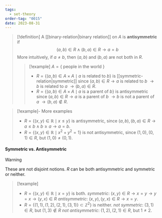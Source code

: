 ```yaml
---
tags:
  - set-theory
order-tag: "0015"
date: 2023-08-31
---
```

>[!definition]
>A [[binary-relation|binary relation]] on $A$ is **antisymmetric** if
>$$(a,b)\in R \land (b,a)\in R\to a=b$$
>More intuitively,
>if $a\neq b$, then $(a,b)$ and $(b,a)$ are not both in $R$.
>
>>[!example]
>>$A=\{$ people in the world $\}$
>>- $R=\{ (a,b)\in A\times A\mid a$ is related to $b\}$ is [[symmetric-relation|symmetric]] since
>>$(a,b)\in R\to a$ is related to $b$
>>$\to b$ is related to $a$
>>$\to(b,a)\in R$.
>>- $R = \{ (a,b)\in A\times A\mid a$ is a parent of $b\}$ is antisymmetric since
>>$(a,b)\in R\to a$ is a parent of $b$
>>$\to b$ is not a parent of $a$
>>$\to(b,a)\notin R$.

>[!example]- More examples
>- $R=\{ (x,y)\in\mathbb{R}\mid x\leq y \}$ is antisymmetric, since
>$(a,b),(b,a)\in R\to a\leq b\land b\geq a\to a=b$.
>- $R=\{ (x,y)\in\mathbb{R}\mid x^{2}+y^{2}=1 \}$ is not antisymmetric, since
>$(1,0),(0,1)\in R$, but $(1,0)\neq(0,1)$.
#### Symmetric vs. Antisymmetric

>[!warning]
>These are not disjoint notions. $R$ can be both antisymmetric and symmetric or neither.
>>[!example]
>>- $R=\{ (x,y)\in \mathbb{R}\mid x=y \}$ is both.
>>*symmetric*: $(x,y)\in R\to x=y\to y=x\to(y,x)\in R$
>>*antisymmetric*: $(x,y),(y,x)\in R\to x=y$.
>>- $R=\{ (1,1),(1,2),(2,1),(3,1) \}\subset \mathbb{Z}^{2} \}$ is neither.
>>*not symmetric*: $(3,1)\in R$, but $(1,3)\notin R$
>>*not antisymmetric*: $(1,2),(2,1)\in R$, but $1\neq 2$.

